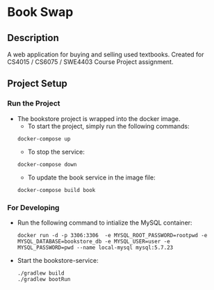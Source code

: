 # Book Swap

## Description
A web application for buying and selling used textbooks. Created for CS4015 / CS6075 / SWE4403 Course Project assignment.

## Project Setup
### Run the Project
- The bookstore project is wrapped into the docker image.
    -  To start the project, simply run the following commands: 
    ```aidl
    docker-compose up 
    ```
    - To stop the service:
    ``` 
    docker-compose down
    ```
    - To update the book service in the image file:
  ```aidl
  docker-compose build book  
  ```

### For Developing
- Run the following command to intialize the MySQL container:
    ```aidl
    docker run -d -p 3306:3306  -e MYSQL_ROOT_PASSWORD=rootpwd -e MYSQL_DATABASE=bookstore_db -e MYSQL_USER=user -e MYSQL_PASSWORD=pwd --name local-mysql mysql:5.7.23
    ```

- Start the bookstore-service:
    ```aidl
    ./gradlew build 
    ./gradlew bootRun
    ```
    
